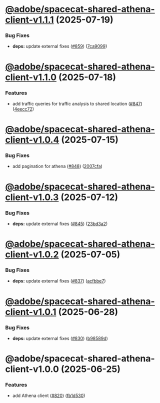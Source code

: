# [@adobe/spacecat-shared-athena-client-v1.1.1](https://github.com/adobe/spacecat-shared/compare/@adobe/spacecat-shared-athena-client-v1.1.0...@adobe/spacecat-shared-athena-client-v1.1.1) (2025-07-19)


### Bug Fixes

* **deps:** update external fixes ([#859](https://github.com/adobe/spacecat-shared/issues/859)) ([7ca9099](https://github.com/adobe/spacecat-shared/commit/7ca90994d61d07f71e580301365447b94ad07a52))

# [@adobe/spacecat-shared-athena-client-v1.1.0](https://github.com/adobe/spacecat-shared/compare/@adobe/spacecat-shared-athena-client-v1.0.4...@adobe/spacecat-shared-athena-client-v1.1.0) (2025-07-18)


### Features

* add traffic queries for traffic analysis to shared location ([#847](https://github.com/adobe/spacecat-shared/issues/847)) ([4eecc72](https://github.com/adobe/spacecat-shared/commit/4eecc7289ba630e37fea923262b13e70528ce250))

# [@adobe/spacecat-shared-athena-client-v1.0.4](https://github.com/adobe/spacecat-shared/compare/@adobe/spacecat-shared-athena-client-v1.0.3...@adobe/spacecat-shared-athena-client-v1.0.4) (2025-07-15)


### Bug Fixes

* add pagination for athena ([#848](https://github.com/adobe/spacecat-shared/issues/848)) ([2007cfa](https://github.com/adobe/spacecat-shared/commit/2007cfad79f1921ad015c9c0301cf790f9b9405d))

# [@adobe/spacecat-shared-athena-client-v1.0.3](https://github.com/adobe/spacecat-shared/compare/@adobe/spacecat-shared-athena-client-v1.0.2...@adobe/spacecat-shared-athena-client-v1.0.3) (2025-07-12)


### Bug Fixes

* **deps:** update external fixes ([#845](https://github.com/adobe/spacecat-shared/issues/845)) ([23bd3a2](https://github.com/adobe/spacecat-shared/commit/23bd3a2235686480cb89d6379276d9ed000baea3))

# [@adobe/spacecat-shared-athena-client-v1.0.2](https://github.com/adobe/spacecat-shared/compare/@adobe/spacecat-shared-athena-client-v1.0.1...@adobe/spacecat-shared-athena-client-v1.0.2) (2025-07-05)


### Bug Fixes

* **deps:** update external fixes ([#837](https://github.com/adobe/spacecat-shared/issues/837)) ([acfbbe7](https://github.com/adobe/spacecat-shared/commit/acfbbe712d90fe2f4b0cab97e8a941eb1bd5c8ea))

# [@adobe/spacecat-shared-athena-client-v1.0.1](https://github.com/adobe/spacecat-shared/compare/@adobe/spacecat-shared-athena-client-v1.0.0...@adobe/spacecat-shared-athena-client-v1.0.1) (2025-06-28)


### Bug Fixes

* **deps:** update external fixes ([#830](https://github.com/adobe/spacecat-shared/issues/830)) ([b98589d](https://github.com/adobe/spacecat-shared/commit/b98589da5c11aa4e63358e98f0c0852b0ef2a02d))

# @adobe/spacecat-shared-athena-client-v1.0.0 (2025-06-25)


### Features

* add Athena client ([#820](https://github.com/adobe/spacecat-shared/issues/820)) ([fb1d530](https://github.com/adobe/spacecat-shared/commit/fb1d5306196a73f032568b3fa6285b28ef59c04b))
